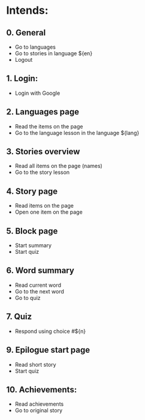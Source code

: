 # Intends:

## 0. General
- Go to languages
- Go to stories in language ${en}
- Logout

## 1. Login:
- Login with Google

## 2. Languages page
- Read the items on the page
- Go to the language lesson in the language ${lang}

## 3. Stories overview
- Read all items on the page (names)
- Go to the story lesson

## 4. Story page
- Read items on the page
- Open one item on the page

## 5. Block page
- Start summary
- Start quiz

## 6. Word summary
- Read current word
- Go to the next word
- Go to quiz

## 7. Quiz 
- Respond using choice #${n}

## 9. Epilogue start page
- Read short story
- Start quiz

## 10. Achievements:
- Read achievements
- Go to original story